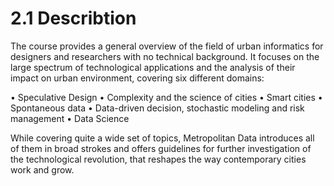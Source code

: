 # 2.1 Describtion

The course provides a general overview of the field of urban informatics for designers and researchers with no technical background. It focuses on the large spectrum of technological applications and the analysis of their impact on urban environment, covering six different domains:

•	Speculative Design 
•	Complexity and the science of cities 
•	Smart cities 
•	Spontaneous data 
•	Data-driven decision, stochastic modeling and risk management 
•	Data Science 

While covering quite a wide set of topics, Metropolitan Data introduces all of them in broad strokes and offers guidelines for further investigation of the technological revolution, that reshapes the way contemporary cities work and grow.
